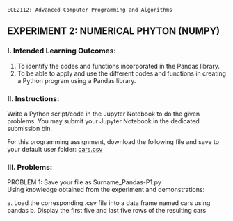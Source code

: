 `ECE2112: Advanced Computer Programming and Algorithms`
## EXPERIMENT 2: NUMERICAL PHYTON (NUMPY)

### I. Intended Learning Outcomes:

1. To identify the codes and functions incorporated in the Pandas library.  
2. To be able to apply and use the different codes and functions in creating a Python program using a
Pandas library.

### II. Instructions:

Write a Python script/code in the Jupyter Notebook to do the given problems. You may submit your Jupyter Notebook in the dedicated submission bin.  
  
For this programming assignment, download the following file and save to your default user folder: 
[cars.csv](https://github.com/user-attachments/files/22256285/cars.csv)

### III. Problems:
PROBLEM 1: Save your file as Surname_Pandas-P1.py  
Using knowledge obtained from the experiment and demonstrations:  

a. Load the corresponding .csv file into a data frame named cars using pandas
b. Display the first five and last five rows of the resulting cars


